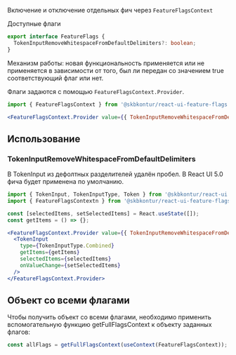 Включение и отключение отдельных фич через `FeatureFlagsContext`

Доступные флаги

```typescript static
export interface FeatureFlags {
  TokenInputRemoveWhitespaceFromDefaultDelimiters?: boolean;
}
```

Механизм работы: новая функциональность применяется или не применяется в зависимости от того, был ли передан со значением true соответствующий флаг или нет.

Флаги задаются с помощью `FeatureFlagsContext.Provider`.

```jsx static
import { FeatureFlagsContext } from '@skbkontur/react-ui-feature-flags';

<FeatureFlagsContext.Provider value={{ TokenInputRemoveWhitespaceFromDefaultDelimiters: true }}>{/* ... */}</FeatureFlagsContext.Provider>;
```

## Использование

### TokenInputRemoveWhitespaceFromDefaultDelimiters

В TokenInput из дефолтных разделителей удалён пробел.
В React UI 5.0 фича будет применена по умолчанию.

```jsx harmony
import { TokenInput, TokenInputType, Token } from '@skbkontur/react-ui';
import { FeatureFlagsContextn } from '@skbkontur/react-ui-feature-flags';

const [selectedItems, setSelectedItems] = React.useState([]);
const getItems = () => {};

<FeatureFlagsContext.Provider value={{ TokenInputRemoveWhitespaceFromDefaultDelimiters: true }}>
  <TokenInput
    type={TokenInputType.Combined}
    getItems={getItems}
    selectedItems={selectedItems}
    onValueChange={setSelectedItems}
  />
</FeatureFlagsContext.Provider>
```

## Объект со всеми флагами

Чтобы получить объект со всеми флагами, необходимо применить вспомогательную функцию getFullFlagsContext к объекту заданных флагов:

```typescript static
const allFlags = getFullFlagsContext(useContext(FeatureFlagsContext));
```
